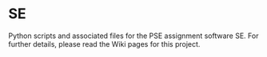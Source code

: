 # SE

Python scripts and associated files for the PSE assignment software SE. For further details, please read the Wiki pages for this project.
